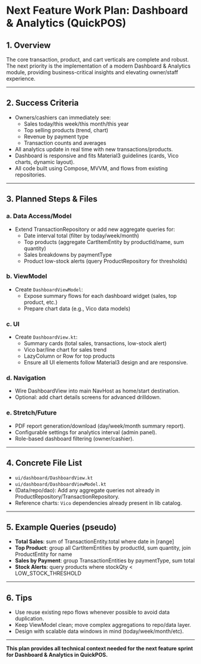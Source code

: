 # Next Feature Work Plan: Dashboard & Analytics (QuickPOS)

## 1. Overview

The core transaction, product, and cart verticals are complete and robust. The next priority is the
implementation of a modern Dashboard & Analytics module, providing business-critical insights and
elevating owner/staff experience.

---

## 2. Success Criteria

- Owners/cashiers can immediately see:
    - Sales today/this week/this month/this year
    - Top selling products (trend, chart)
    - Revenue by payment type
    - Transaction counts and averages
- All analytics update in real time with new transactions/products.
- Dashboard is responsive and fits Material3 guidelines (cards, Vico charts, dynamic layout).
- All code built using Compose, MVVM, and flows from existing repositories.

---

## 3. Planned Steps & Files

### a. Data Access/Model

- Extend TransactionRepository or add new aggregate queries for:
    - Date interval total (filter by today/week/month)
    - Top products (aggregate CartItemEntity by productId/name, sum quantity)
    - Sales breakdowns by paymentType
    - Product low-stock alerts (query ProductRepository for thresholds)

### b. ViewModel

- Create `DashboardViewModel`:
    - Expose summary flows for each dashboard widget (sales, top product, etc.)
    - Prepare chart data (e.g., Vico data models)

### c. UI

- Create `DashboardView.kt`:
    - Summary cards (total sales, transactions, low-stock alert)
    - Vico bar/line chart for sales trend
    - LazyColumn or Row for top products
    - Ensure all UI elements follow Material3 design and are responsive.

### d. Navigation

- Wire DashboardView into main NavHost as home/start destination.
- Optional: add chart details screens for advanced drilldown.

### e. Stretch/Future

- PDF report generation/download (day/week/month summary report).
- Configurable settings for analytics interval (admin panel).
- Role-based dashboard filtering (owner/cashier).

---

## 4. Concrete File List

- `ui/dashboard/DashboardView.kt`
- `ui/dashboard/DashboardViewModel.kt`
- (Data/repo/dao): Add any aggregate queries not already in ProductRepository/TransactionRepository.
- Reference charts: `Vico` dependencies already present in lib catalog.

---

## 5. Example Queries (pseudo)

- **Total Sales**: sum of TransactionEntity.total where date in [range]
- **Top Product**: group all CartItemEntities by productId, sum quantity, join ProductEntity for
  name
- **Sales by Payment**: group TransactionEntities by paymentType, sum total
- **Stock Alerts**: query products where stockQty < LOW_STOCK_THRESHOLD

---

## 6. Tips

- Use reuse existing repo flows whenever possible to avoid data duplication.
- Keep ViewModel clean; move complex aggregations to repo/data layer.
- Design with scalable data windows in mind (today/week/month/etc).

---

**This plan provides all technical context needed for the next feature sprint for Dashboard &
Analytics in QuickPOS.**
